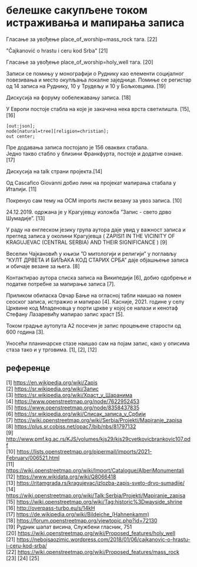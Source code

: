 # белешке сакупљене током истраживања и мапирања записа

Гласање за увођење place_of_worship=mass_rock тага. [22]  

"Čajkanović o hrastu i ceru kod Srba" [21]  

Гласање за увођење place_of_worship=holy_well тага. [20]  

Записи се помињу у монографији о Руднику као елементи социјалног повезивања и место окупљања локалне заједнице. Помиње се регистар од 14 записа на Руднику, 10 у Трудељу и 10 у Бољковцима. [19]  

Дискусија на форуму ообележавању записа. [18]  

У Европи постоје стабла на које је закачена нека врста светилишта. [15], [16]  
```
[out:json];
node[natural=tree][religion=christian];
out center;
```
Пре додавања записа постојало је 156 оваквих стабала.  
Једно такво стабло у близини Франкфурта, постоје и додатне ознаке. [17]  

Дискусија на talk страни пројекта.[14]  

Од Cascafico Giovanni добио линк на пројекат мапирања стабала у Италији. [11]  

Покренуо сам тему на ОСМ imports листи везану за увоз записа. [10]  

24.12.2019. одржана је у Крагујевцу изложба ”Запис - свето дрво Шумадије”. [13]  

У раду на енглеском језику група аутора даје увид у важност записа и преглед записа у околини Крагујевца ( ZAPISI1 IN THE VICINITY OF KRAGUJEVAC  (CENTRAL SERBIA) AND THEIR SIGNIFICANCE ) [9]  

Веселин Чајкановић у књизи ”О митологији и религији” у поглављу ”КУЛТ ДРВЕТА И БИЉАКА КОД СТАРИХ СРБА” даје објашњење записа и обичаје везане за њега. [8]  

Контактирао аутора списка записа на Википедији [6], добио одобрење и податке потребне за мапирање записа [7].   

Приликом обиласка Овчар Бање на огласној табли наишао на помен сеоског записа, истражио и мапирао [4]. Касније, 2021. године у селу Црквине код Младеновца у порти цркве у којој се налази и кенотаф Стефану Лазаревићу мапирао запис храст [5].  

Током градње аутопута А2 посечен је запис процењене старости од 600 година [3].  

Уносећи планинарске стазе наишао сам на појам запис, како у описима стаза тако и у трговима. [1], [2], [12]  

## референце

[1] https://en.wikipedia.org/wiki/Zapis  
[2] https://sr.wikipedia.org/wiki/Запис  
[3] https://sr.wikipedia.org/wiki/Храст_у_Шаранима  
[4] https://www.openstreetmap.org/node/7622952453  
[5] https://www.openstreetmap.org/node/8358437835  
[6] https://sr.wikipedia.org/wiki/Списак_записа_у_Србији  
[7] https://wiki.openstreetmap.org/wiki/Serbia/Projekti/Mapiranje_zapisa  
[8] https://plus.sr.cobiss.net/opac7/bib/nbs/81797132  
[9] http://www.pmf.kg.ac.rs/KJS/volumes/kjs29/kjs29cvetkovicbrankovic107.pdf  
[10] https://lists.openstreetmap.org/pipermail/imports/2021-February/006521.html  
[11] https://wiki.openstreetmap.org/wiki/Import/Catalogue/AlberiMonumentali  
[12] https://www.wikidata.org/wiki/Q8066418  
[13] https://ritamgrada.rs/kragujevac/izlozba-zapis-sveto-drvo-sumadije/  
[14] https://wiki.openstreetmap.org/wiki/Talk:Serbia/Projekti/Mapiranje_zapisa  
[15] https://wiki.openstreetmap.org/wiki/Tag:historic%3Dwayside_shrine  
[16] http://overpass-turbo.eu/s/14kH  
[17] https://de.wikipedia.org/wiki/Bildeiche_(Hahnenkamm)  
[18] https://forum.openstreetmap.org/viewtopic.php?id=72130  
[19] Рудник шапат висина, Службени гласник, 751  
[20] https://wiki.openstreetmap.org/wiki/Proposed_features/holy_well  
[21] https://nebojsaozimic.wordpress.com/2018/01/06/cajkanovic-o-hrastu-i-ceru-kod-srba/  
[22] https://wiki.openstreetmap.org/wiki/Proposed_features/mass_rock  
[23]
[24]
[25]
